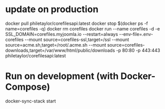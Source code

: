 # update on production
docker pull philetaylor/corefilesapi:latest
docker stop $(docker ps -f name=corefiles -q)
docker rm corefiles
docker run --name corefiles -d  -e SSL_DOMAIN=corefiles.myjoomla.io --restart=always --env-file=.env-corefiles --mount source=corefiles-ssl,target=/ssl --mount source=acme.sh,target=/root/.acme.sh --mount source=corefiles-downloads,target=/var/www/html/public/downloads -p 80:80 -p 443:443 philetaylor/corefilesapi:latest

# Run on development (with Docker-Compose)

docker-sync-stack start


